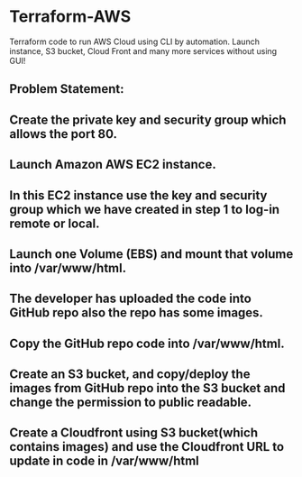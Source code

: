 # Terraform-AWS
Terraform code to run AWS Cloud using CLI by automation. Launch instance, S3 bucket, Cloud Front and many more services without using GUI!

## Problem Statement:
## Create the private key and security group which allows the port 80.
## Launch Amazon AWS EC2 instance.
## In this EC2 instance use the key and security group which we have created in step 1 to log-in remote or local.
## Launch one Volume (EBS) and mount that volume into /var/www/html.
## The developer has uploaded the code into GitHub repo also the repo has some images.
## Copy the GitHub repo code into /var/www/html.
## Create an S3 bucket, and copy/deploy the images from GitHub repo into the S3 bucket and change the permission to public readable.
## Create a Cloudfront using S3 bucket(which contains images) and use the Cloudfront URL to update in code in /var/www/html
